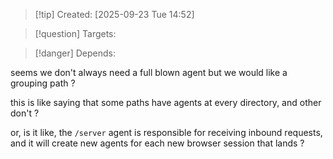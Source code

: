 
>[!tip] Created: [2025-09-23 Tue 14:52]

>[!question] Targets: 

>[!danger] Depends: 

seems we don't always need a full blown agent but we would like a grouping path ?

this is like saying that some paths have agents at every directory, and other don't ?

or, is it like, the `/server` agent is responsible for receiving inbound requests, and it will create new agents for each new browser session that lands ?